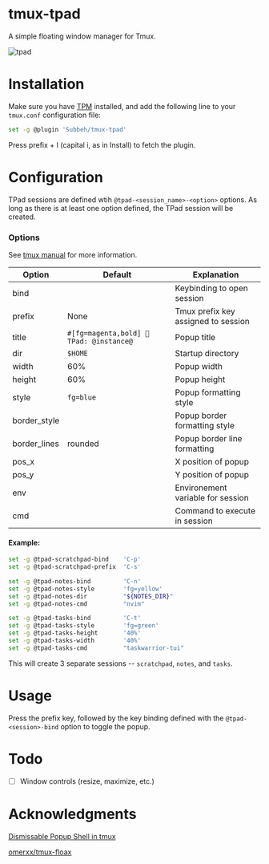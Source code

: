 # tmux-tpad

A simple floating window manager for Tmux.

![tpad](https://github.com/user-attachments/assets/b2c0e701-e9dd-45a8-9849-ae6328a6f933)

# Installation

Make sure you have [TPM](https://github.com/tmux-plugins/tpm) installed, and add the following line to your `tmux.conf` configuration file:

```bash
set -g @plugin 'Subbeh/tmux-tpad'
```

Press prefix + I (capital i, as in Install) to fetch the plugin.

# Configuration

TPad sessions are defined wtih `@tpad-<session_name>-<option>` options. As long as there is at least one option defined, the TPad session will be created.

### Options

See [tmux manual](http://man.openbsd.org/OpenBSD-current/man1/tmux.1#display-popup) for more information.

| Option       | Default                                  | Explanation                         |
| ------------ | ---------------------------------------- | ----------------------------------- |
| bind         |                                          | Keybinding to open session          |
| prefix       | None                                     | Tmux prefix key assigned to session |
| title        | `#[fg=magenta,bold] 󱂬 TPad: @instance@ ` | Popup title                         |
| dir          | `$HOME`                                  | Startup directory                   |
| width        | 60%                                      | Popup width                         |
| height       | 60%                                      | Popup height                        |
| style        | `fg=blue`                                | Popup formatting style              |
| border_style |                                          | Popup border formatting style       |
| border_lines | rounded                                  | Popup border line formatting        |
| pos_x        |                                          | X position of popup                 |
| pos_y        |                                          | Y position of popup                 |
| env          |                                          | Environement variable for session   |
| cmd          |                                          | Command to execute in session       |

#### Example:

```sh
set -g @tpad-scratchpad-bind    'C-p'
set -g @tpad-scratchpad-prefix  'C-s'

set -g @tpad-notes-bind         'C-n'
set -g @tpad-notes-style        'fg=yellow'
set -g @tpad-notes-dir          "${NOTES_DIR}"
set -g @tpad-notes-cmd          "nvim"

set -g @tpad-tasks-bind         'C-t'
set -g @tpad-tasks-style        'fg=green'
set -g @tpad-tasks-height       '40%'
set -g @tpad-tasks-width        '40%'
set -g @tpad-tasks-cmd          "taskwarrior-tui"
```

This will create 3 separate sessions -- `scratchpad`, `notes`, and `tasks`.

# Usage

Press the prefix key, followed by the key binding defined with the `@tpad-<session>-bind` option to toggle the popup.

# Todo

- [ ] Window controls (resize, maximize, etc.)

# Acknowledgments

[Dismissable Popup Shell in tmux](https://willhbr.net/2023/02/07/dismissable-popup-shell-in-tmux/)

[omerxx/tmux-floax](https://github.com/omerxx/tmux-floax)
